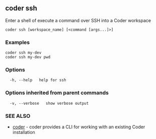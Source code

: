 ## coder ssh

Enter a shell of execute a command over SSH into a Coder workspace

```
coder ssh [workspace_name] [<command [args...]>]
```

### Examples

```
coder ssh my-dev
coder ssh my-dev pwd
```

### Options

```
  -h, --help   help for ssh
```

### Options inherited from parent commands

```
  -v, --verbose   show verbose output
```

### SEE ALSO

* [coder](coder.md)	 - coder provides a CLI for working with an existing Coder installation

